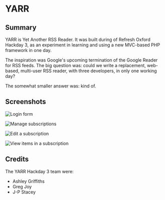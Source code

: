 YARR
====

Summary
-------

YARR is Yet Another RSS Reader. It was built during of Refresh Oxford Hackday 3, as an experiment in learning and using a new MVC-based PHP framework in one day.

The inspiration was Google's upcoming termination of the Google Reader for RSS feeds. The big question was: could we write a replacement, web-based, multi-user RSS reader, with three developers, in only one working day?

The somewhat smaller answer was: kind of.

Screenshots
-----------

![Login form](https://raw.github.com/refreshoxford/YARR/master/docs/screenshots/login.gif)

![Manage subscriptions](https://raw.github.com/refreshoxford/YARR/master/docs/screenshots/subs-index.gif)

![Edit a subscription](https://raw.github.com/refreshoxford/YARR/master/docs/screenshots/subs-edit.gif)

![View items in a subscription](https://raw.github.com/refreshoxford/YARR/master/docs/screenshots/subs-edit.gif)

Credits
-------

The YARR Hackday 3 team were:

* Ashley Griffiths
* Greg Joy
* J-P Stacey
